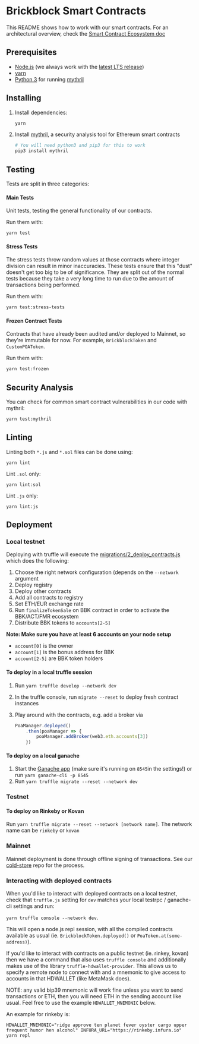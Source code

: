 # Brickblock Smart Contracts

This README shows how to work with our smart contracts. For an architectural overview, check the [Smart Contract Ecosystem doc](./ECOSYSTEM.md)

## Prerequisites
* [Node.js](https://nodejs.org/en/) (we always work with the [latest LTS release](https://github.com/nodejs/Release#release-schedule))
* [yarn](https://yarnpkg.com)
* [Python 3](https://www.python.org) for running [mythril](https://github.com/ConsenSys/mythril)

## Installing
1. Install dependencies:

    ```sh
    yarn
    ```

1. Install [mythril](https://github.com/ConsenSys/mythril), a security analysis tool for Ethereum smart contracts

    ```sh
    # You will need python3 and pip3 for this to work
    pip3 install mythril
    ```

## Testing
Tests are split in three categories:

#### Main Tests
Unit tests, testing the general functionality of our contracts.

Run them with:

```sh
yarn test
```

#### Stress Tests

The stress tests throw random values at those contracts where integer division can result in minor inaccuracies. These tests ensure that this "dust" doesn't get too big to be of significance.
They are split out of the normal tests because they take a very long time to run due to the amount of transactions being performed.

Run them with:

```sh
yarn test:stress-tests
```

#### Frozen Contract Tests
Contracts that have already been audited and/or deployed to Mainnet, so they're immutable for now. For example, `BrickblockToken` and `CustomPOAToken`.

Run them with:

```sh
yarn test:frozen
```

## Security Analysis
You can check for common smart contract vulnerabilities in our code with mythril:

```sh
yarn test:mythril
```

## Linting
Linting both `*.js` and `*.sol` files can be done using:

```
yarn lint
```

Lint `.sol` only:

```
yarn lint:sol
```

Lint `.js` only:

```
yarn lint:js
```

## Deployment
### Local testnet

Deploying with truffle will execute the [migrations/2_deploy_contracts.js](https://git.brickblock-dev.io/platform/smart-contracts/blob/master/migrations/2_deploy_contracts.js) which does the following:

1. Choose the right network configuration (depends on the `--network` argument
1. Deploy registry
1. Deploy other contracts
1. Add all contracts to registry
1. Set ETH/EUR exchange rate
1. Run `finalizeTokenSale` on BBK contract in order to activate the BBK/ACT/FMR ecosystem
1. Distribute BBK tokens to `accounts[2-5]`

**Note: Make sure you have at least 6 accounts on your node setup**

* `account[0]` is the owner
* `account[1]` is the bonus address for BBK
* `account[2-5]` are BBK token holders


#### To deploy in a local truffle session
1. Run `yarn truffle develop --network dev`
2. In the truffle console, run `migrate --reset` to deploy fresh contract instances
3. Play around with the contracts, e.g. add a broker via

    ```js
    PoaManager.deployed()
        .then(poaManager => {
            poaManager.addBroker(web3.eth.accounts[3])
        })
    ```

#### To deploy on a local ganache
1. Start the [Ganache app](http://truffleframework.com/ganache/) (make sure it's running on `8545`in the settings!) or run `yarn ganache-cli -p 8545`
1. Run `yarn truffle migrate --reset --network dev`

### Testnet
#### To deploy on Rinkeby or Kovan
Run `yarn truffle migrate --reset --network [network name]`.
The network name can be `rinkeby` or `kovan`

### Mainnet
Mainnet deployment is done through offline signing of transactions. See our [cold-store](https://git.brickblock-dev.io/core/cold-store) repo for the process.

### Interacting with deployed contracts
When you'd like to interact with deployed contracts on a local testnet, check that `truffle.js` setting for `dev` matches your local testrpc / ganache-cli settings and run:

`yarn truffle console --network dev`.

This will open a node.js repl session, with all the compiled contracts available as usual (ie. `BrickblockToken.deployed()` or `PoaToken.at(some-address)`).

If you'd like to interact with contracts on a public testnet (ie. rinkey, kovan) then we have a command  that also uses `truffle console` and additionally makes use of the library `truffle-hdwallet-provider`. This allows us to specify a remote node to connect with and a mnemonic to give access to accounts in that HDWALLET (like MetaMask does).

NOTE: any valid bip39 mnemonic will work fine unless you want to send transactions or ETH, then you will need ETH in the sending account like usual. Feel free to use the example `HDWALLET_MNEMONIC` below.

An example for rinkeby is:

`HDWALLET_MNEMONIC="ridge approve ten planet fever oyster cargo upper frequent humor hen alcohol" INFURA_URL="https://rinkeby.infura.io" yarn repl`
